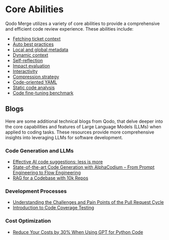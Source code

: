 # Core Abilities
Qodo Merge utilizes a variety of core abilities to provide a comprehensive and efficient code review experience. These abilities include:

- [Fetching ticket context](https://qodo-merge-docs.qodo.ai/core-abilities/fetching_ticket_context/)
- [Auto best practices](https://qodo-merge-docs.qodo.ai/core-abilities/auto_best_practices/)
- [Local and global metadata](https://qodo-merge-docs.qodo.ai/core-abilities/metadata/)
- [Dynamic context](https://qodo-merge-docs.qodo.ai/core-abilities/dynamic_context/)
- [Self-reflection](https://qodo-merge-docs.qodo.ai/core-abilities/self_reflection/)
- [Impact evaluation](https://qodo-merge-docs.qodo.ai/core-abilities/impact_evaluation/)
- [Interactivity](https://qodo-merge-docs.qodo.ai/core-abilities/interactivity/)
- [Compression strategy](https://qodo-merge-docs.qodo.ai/core-abilities/compression_strategy/)
- [Code-oriented YAML](https://qodo-merge-docs.qodo.ai/core-abilities/code_oriented_yaml/)
- [Static code analysis](https://qodo-merge-docs.qodo.ai/core-abilities/static_code_analysis/)
- [Code fine-tuning benchmark](https://qodo-merge-docs.qodo.ai/finetuning_benchmark/)

## Blogs

Here are some additional technical blogs from Qodo, that delve deeper into the core capabilities and features of Large Language Models (LLMs) when applied to coding tasks.
These resources provide more comprehensive insights into leveraging LLMs for software development.

### Code Generation and LLMs
- [Effective AI code suggestions: less is more](https://www.qodo.ai/blog/effective-code-suggestions-llms-less-is-more/)
- [State-of-the-art Code Generation with AlphaCodium – From Prompt Engineering to Flow Engineering](https://www.qodo.ai/blog/qodoflow-state-of-the-art-code-generation-for-code-contests/)
- [RAG for a Codebase with 10k Repos](https://www.qodo.ai/blog/rag-for-large-scale-code-repos/)

### Development Processes
- [Understanding the Challenges and Pain Points of the Pull Request Cycle](https://www.qodo.ai/blog/understanding-the-challenges-and-pain-points-of-the-pull-request-cycle/)
- [Introduction to Code Coverage Testing](https://www.qodo.ai/blog/introduction-to-code-coverage-testing/)

### Cost Optimization
- [Reduce Your Costs by 30% When Using GPT for Python Code](https://www.qodo.ai/blog/reduce-your-costs-by-30-when-using-gpt-3-for-python-code/)
